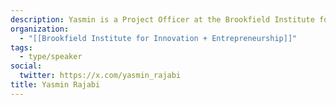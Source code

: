 ```yaml
---
description: Yasmin is a Project Officer at the Brookfield Institute for Innovation + Entrepreneurship. She supports the continuous adoption of policy innovation methods and tools by policymakers in order to deliver better public policies, programs and services for all Canadians.
organization:
  - "[[Brookfield Institute for Innovation + Entrepreneurship]]"
tags:
  - type/speaker
social:
  twitter: https://x.com/yasmin_rajabi
title: Yasmin Rajabi
---
```



